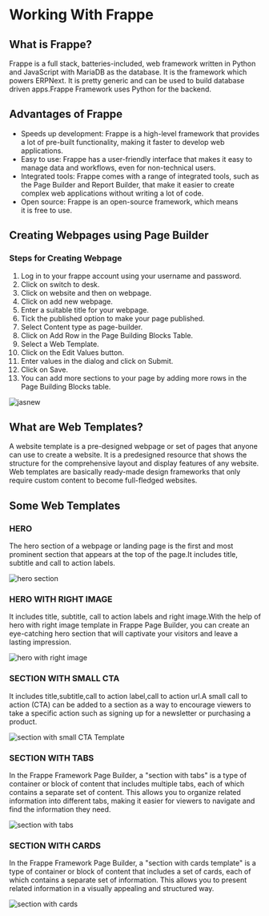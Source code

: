 # Working With Frappe
## What is Frappe?
Frappe is a full stack, batteries-included, web framework written in Python and JavaScript with MariaDB as the database. It is the framework which powers ERPNext. It is pretty generic and can be used to build database driven apps.Frappe Framework uses Python for the backend. 

## Advantages of Frappe
- Speeds up development: Frappe is a high-level framework that provides a lot of pre-built functionality, making it faster to develop web applications.
- Easy to use: Frappe has a user-friendly interface that makes it easy to manage data and workflows, even for non-technical users.
- Integrated tools: Frappe comes with a range of integrated tools, such as the Page Builder and Report Builder, that make it easier to create complex web applications without writing a lot of code.
- Open source: Frappe is an open-source framework, which means it is free to use.

## Creating Webpages using Page Builder
###  Steps for Creating Webpage
 1. Log in to your frappe account using your username and password.
 2. Click on switch to desk.
 3. Click on website and then on webpage.
 4. Click on add new webpage.
 5. Enter a suitable title for your webpage.
 6. Tick the published option to make your page published.
 7. Select Content type as page-builder.
 8. Click on Add Row in the Page Building Blocks Table.
 9. Select a Web Template.
 10. Click on the Edit Values button.
 11. Enter values in the dialog and click on Submit.
 12. Click on Save.
 13. You can add more sections to your page by adding more rows in the Page Building Blocks table.


![jasnew](https://github.com/JaspinderKaurWalia26/Frappe/assets/132120070/6efec548-5afd-4612-a8e6-5717d5e6ee6b)


 
## What are Web Templates?
 A website template is a pre-designed webpage or set of pages that anyone can use to create a website. It is a predesigned resource that shows the structure for the comprehensive layout and display features of any website. Web templates are basically ready-made design frameworks that only require custom content to become full-fledged websites.

## Some Web Templates
### HERO
The hero section of a webpage or landing page is the first and most prominent section that appears at the top of the page.It includes title, subtitle and call to action labels.

![hero section](https://github.com/JaspinderKaurWalia26/Frappe/assets/132120070/7839b14d-7742-460b-b30b-4c3bee25e3c4)

### HERO WITH RIGHT IMAGE
It includes title, subtitle, call to action labels and right image.With the help of  hero with right image template in Frappe Page Builder, you can create an eye-catching hero section that will captivate your visitors and leave a lasting impression. 

![hero with right image](https://github.com/JaspinderKaurWalia26/Frappe/assets/132120070/98f13fe8-8e86-4638-b2a2-e45a7b97e0e1)



### SECTION WITH SMALL CTA
It includes title,subtitle,call to action label,call to action url.A small call to action (CTA) can be added to a section as a way to encourage viewers to take a specific action such as signing up for a newsletter or purchasing a product.


![section with small CTA Template](https://github.com/JaspinderKaurWalia26/Frappe/assets/132120070/aacae3a4-3ee2-4f41-b1af-f7bb3899d2d5)

### SECTION WITH TABS
In the Frappe Framework Page Builder, a "section with tabs" is a type of container or block of content that includes multiple tabs, each of which contains a separate set of content. This allows you to organize related information into different tabs, making it easier for viewers to navigate and find the information they need.

![section with tabs](https://github.com/JaspinderKaurWalia26/Frappe/assets/132120070/231c46d9-747a-4118-aee1-174a3cb0d65a)

### SECTION WITH CARDS
In the Frappe Framework Page Builder, a "section with cards template" is a type of container or block of content that includes a set of cards, each of which contains a separate set of information. This allows you to present related information in a visually appealing and structured way.

![section with cards](https://github.com/JaspinderKaurWalia26/Frappe/assets/132120070/a53b8edd-13d1-48f1-a455-5ba938b03eb7)














